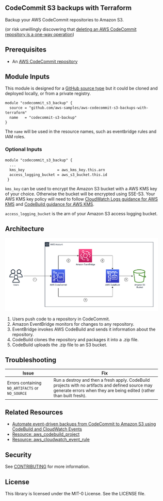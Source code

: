 ## CodeCommit S3 backups with Terraform 

Backup your AWS CodeCommit repositories to Amazon S3. 

(or risk unwillingly discovering that [deleting an AWS CodeCommit repository is a one-way operation](https://aws.amazon.com/codecommit/faqs/))

## Prerequisites

- An [AWS CodeCommit repository](https://docs.aws.amazon.com/codecommit/latest/userguide/repositories.html)

## Module Inputs

This module is designed for a [GitHub source type](https://developer.hashicorp.com/terraform/language/modules/sources#github) but it could be cloned and deployed locally, or from a private registry.  

```hcl
module "codecommit_s3_backup" {
  source = "github.com/aws-samples/aws-codecommit-s3-backups-with-terraform"
  name   = "codecommit-s3-backup" 
}
```
The `name` will be used in the resource names, such as eventbridge rules and IAM roles. 

### Optional Inputs

```hcl
module "codecommit_s3_backup" {
  ...
  kms_key               = aws_kms_key.this.arn
  access_logging_bucket = aws_s3_bucket.this.id
 }
```

`kms_key` can be used to encrypt the Amazon S3 bucket with a AWS KMS key of your choice. Otherwise the bucket will be encrypted using SSE-S3. Your AWS KMS key policy will need to follow [CloudWatch Logs guidance for AWS KMS](https://docs.aws.amazon.com/AmazonCloudWatch/latest/logs/encrypt-log-data-kms.html) and [CodeBuild guidance for AWS KMS](https://docs.aws.amazon.com/codebuild/latest/userguide/setting-up-kms.html). 

`access_logging_bucket` is the arn of your Amazon S3 access logging bucket. 


## Architecture
<div align="center">
<img alt="architecture" width="600" src="./img/architecture.png" />
</div>

1. Users push code to a repository in CodeCommit.
2. Amazon EventBridge monitors for changes to any repository.
3. EventBridge invokes AWS CodeBuild and sends it information about the repository. 
4. CodeBuild clones the repository and packages it into a .zip file.
5. CodeBuild uploads the .zip file to an S3 bucket. 

## Troubleshooting

| Issue | Fix |
|---|---|
| Errors containing `NO_ARTIFACTS` or `NO_SOURCE` | Run a destroy and then a fresh apply. CodeBuild projects with no artifacts and defined source may generate errors when they are being edited (rather than built fresh). |

## Related Resources

- [Automate event-driven backups from CodeCommit to Amazon S3 using CodeBuild and CloudWatch Events](https://docs.aws.amazon.com/prescriptive-guidance/latest/patterns/automate-event-driven-backups-from-codecommit-to-amazon-s3-using-codebuild-and-cloudwatch-events.html)
- [Resource: aws_codebuild_project](https://registry.terraform.io/providers/hashicorp/aws/latest/docs/resources/codebuild_project)
- [Resource: aws_cloudwatch_event_rule](https://registry.terraform.io/providers/hashicorp/aws/latest/docs/resources/cloudwatch_event_rule)

## Security

See [CONTRIBUTING](CONTRIBUTING.md#security-issue-notifications) for more information.

## License

This library is licensed under the MIT-0 License. See the LICENSE file.

